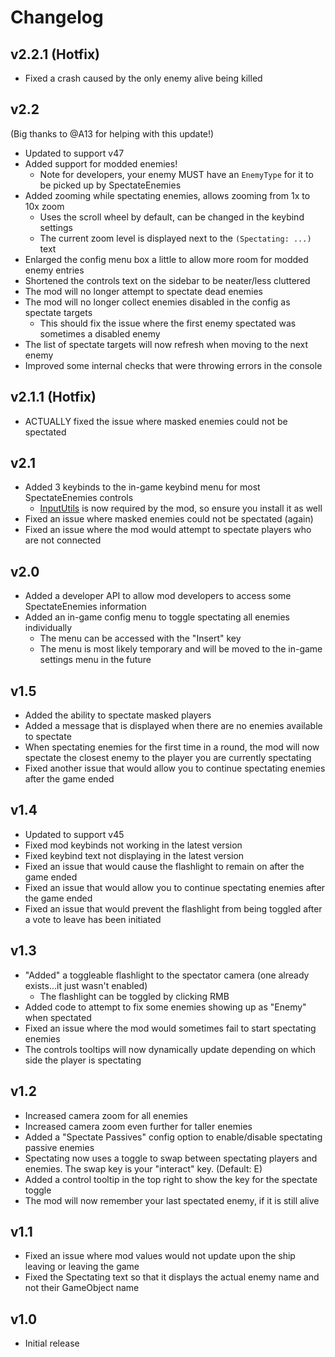 # Changelog

## v2.2.1 (Hotfix)
- Fixed a crash caused by the only enemy alive being killed

## v2.2
(Big thanks to @A13 for helping with this update!)
- Updated to support v47
- Added support for modded enemies!
   - Note for developers, your enemy MUST have an `EnemyType` for it to be picked up by SpectateEnemies
- Added zooming while spectating enemies, allows zooming from 1x to 10x zoom
   - Uses the scroll wheel by default, can be changed in the keybind settings
   - The current zoom level is displayed next to the `(Spectating: ...)` text
- Enlarged the config menu box a little to allow more room for modded enemy entries
- Shortened the controls text on the sidebar to be neater/less cluttered
- The mod will no longer attempt to spectate dead enemies
- The mod will no longer collect enemies disabled in the config as spectate targets
   - This should fix the issue where the first enemy spectated was sometimes a disabled enemy
- The list of spectate targets will now refresh when moving to the next enemy
- Improved some internal checks that were throwing errors in the console

## v2.1.1 (Hotfix)
- ACTUALLY fixed the issue where masked enemies could not be spectated

## v2.1
- Added 3 keybinds to the in-game keybind menu for most SpectateEnemies controls
   - [InputUtils](https://thunderstore.io/c/lethal-company/p/Rune580/LethalCompany_InputUtils/) is now required by the mod, so ensure you install it as well
- Fixed an issue where masked enemies could not be spectated (again)
- Fixed an issue where the mod would attempt to spectate players who are not connected

## v2.0
- Added a developer API to allow mod developers to access some SpectateEnemies information
- Added an in-game config menu to toggle spectating all enemies individually
   - The menu can be accessed with the "Insert" key
   - The menu is most likely temporary and will be moved to the in-game settings menu in the future

## v1.5
- Added the ability to spectate masked players
- Added a message that is displayed when there are no enemies available to spectate
- When spectating enemies for the first time in a round, the mod will now spectate the closest enemy to the player you are currently spectating
- Fixed another issue that would allow you to continue spectating enemies after the game ended

## v1.4
- Updated to support v45
- Fixed mod keybinds not working in the latest version
- Fixed keybind text not displaying in the latest version
- Fixed an issue that would cause the flashlight to remain on after the game ended
- Fixed an issue that would allow you to continue spectating enemies after the game ended
- Fixed an issue that would prevent the flashlight from being toggled after a vote to leave has been initiated

## v1.3
- "Added" a toggleable flashlight to the spectator camera (one already exists...it just wasn't enabled)
   - The flashlight can be toggled by clicking RMB
- Added code to attempt to fix some enemies showing up as "Enemy" when spectated
- Fixed an issue where the mod would sometimes fail to start spectating enemies
- The controls tooltips will now dynamically update depending on which side the player is spectating

## v1.2
- Increased camera zoom for all enemies
- Increased camera zoom even further for taller enemies
- Added a "Spectate Passives" config option to enable/disable spectating passive enemies
- Spectating now uses a toggle to swap between spectating players and enemies. The swap key is your "interact" key. (Default: E)
- Added a control tooltip in the top right to show the key for the spectate toggle
- The mod will now remember your last spectated enemy, if it is still alive

## v1.1
- Fixed an issue where mod values would not update upon the ship leaving or leaving the game
- Fixed the Spectating text so that it displays the actual enemy name and not their GameObject name

## v1.0
- Initial release